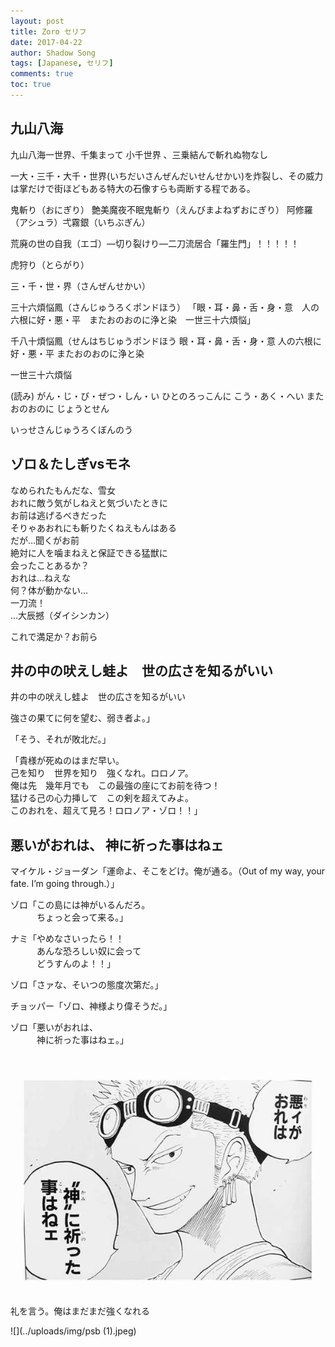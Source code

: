 ```yaml
---
layout: post
title: Zoro セリフ
date: 2017-04-22
author: Shadow Song
tags: [Japanese, セリフ]
comments: true
toc: true
---
```


## 九山八海 


 九山八海一世界、千集まって 小千世界 、三乗結んで斬れぬ物なし

一大・三千・大千・世界(いちだいさんぜんだいせんせかい)を炸裂し、その威力は掌だけで街ほどもある特大の石像すらも両断する程である。 

 鬼斬り（おにぎり）
艶美魔夜不眠鬼斬り（えんびまよねずおにぎり）
阿修羅（アシュラ）弌霧銀（いちぶぎん） 

荒廃の世の自我（エゴ）―切り裂けり―二刀流居合「羅生門」！！！！！

虎狩り（とらがり） 

三・千・世・界（さんぜんせかい）   

三十六煩悩鳳（さんじゅうろくポンドほう） 「眼・耳・鼻・舌・身・意　人の六根に好・悪・平　またおのおのに浄と染　一世三十六煩悩」  

千八十煩悩鳳（せんはちじゅうポンドほう
眼・耳・鼻・舌・身・意
人の六根に好・悪・平
またおのおのに浄と染

一世三十六煩悩

(読み)
がん・じ・び・ぜつ・しん・い
ひとのろっこんに こう・あく・へい
またおのおのに じょうとせん

いっせさんじゅうろくぼんのう

## ゾロ＆たしぎvsモネ


 なめられたもんだな、雪女  
おれに敵う気がしねえと気づいたときに  
お前は逃げるべきだった  
そりゃあおれにも斬りたくねえもんはある  
だが…聞くがお前  
絶対に人を噛まねえと保証できる猛獣に  
会ったことあるか？  
おれは…ねえな  
何？体が動かない…  
一刀流！  
…大辰撼（ダイシンカン）  

これで満足か？お前ら 


## 井の中の吠えし蛙よ　世の広さを知るがいい 

井の中の吠えし蛙よ　世の広さを知るがいい

強さの果てに何を望む、弱き者よ。」

「そう、それが敗北だ。」

「貴様が死ぬのはまだ早い。  
己を知り　世界を知り　強くなれ。ロロノア。  
俺は先　幾年月でも　この最強の座にてお前を待つ！  
猛ける己の心力挿して　この剣を超えてみよ。  
このおれを、超えて見ろ！ロロノア・ゾロ！！」  

## 悪いがおれは、 神に祈った事はねェ


 マイケル・ジョーダン「運命よ、そこをどけ。俺が通る。（Out of my way, your fate. I’m going through.）」
 

ゾロ「この島には神がいるんだろ。  
　　　ちょっと会って来る。」

ナミ「やめなさいったら！！  
　　　あんな恐ろしい奴に会って  
　　　どうすんのよ！！」 

ゾロ「さァな、そいつの態度次第だ。」

チョッパー「ゾロ、神様より偉そうだ。」

ゾロ「悪いがおれは、  
　　　神に祈った事はねェ。」

　　　
![](../uploads/img/psb.jpeg)

礼を言う。俺はまだまだ強くなれる

![](../uploads/img/psb (1).jpeg)